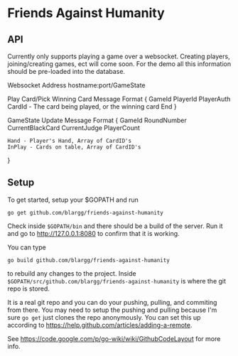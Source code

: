 Friends Against Humanity
========================

API
-----

Currently only supports playing a game over a websocket. Creating players, joining/creating games, ect will come soon. For the demo all this information should be pre-loaded into the database.

Websocket Address hostname:port/GameState

Play Card/Pick Winning Card Message Format 
{ 
    GameId
    PlayerId
    PlayerAuth 
    CardId - The card being played, or the winning card
    End
}

GameState Update Message Format
{
    GameId
    RoundNumber
    CurrentBlackCard
    CurrentJudge
    PlayerCount

    Hand - Player's Hand, Array of CardID's
    InPlay - Cards on table, Array of CardID's
}

Setup
-----

To get started, setup your $GOPATH and run
```
go get github.com/blargg/friends-against-humanity
```
Check inside `$GOPATH/bin` and there should be a build of the server. Run it and go to http://127.0.0.1:8080 to confirm that it is working.

You can type 
```
go build github.com/blargg/friends-against-humanity
```
to rebuild any changes to the project. Inside `$GOPATH/src/github.com/blargg/friends-against-humanity` is where the git repo is stored.

It is a real git repo and you can do your pushing, pulling, and commiting from there. You may need to setup the pushing and pulling because I'm sure `go get` just clones the repo anonymously. You can set this up according to https://help.github.com/articles/adding-a-remote.

See https://code.google.com/p/go-wiki/wiki/GithubCodeLayout for more info.
